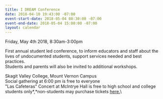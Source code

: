 ```yaml
---
title: I DREAM Conference
date: 2018-04-10 19:43:00 -07:00
event-start-date: 2018-05-04 08:30:00 -07:00
event-end-date: 2018-05-04 15:00:00 -07:00
layout: calendar
---
```


Friday, May 4th 2018, 8:30am-3:00pm

First annual student led conference, to inform educators and staff about the lives of undocumented students, support services needed and best practices.\
Students and parents will also be invited to additional workshops.

Skagit Valley College, Mount Vernon Campus\
Social gathering at 6:00 pm is free to everyone\
"Las Cafeteras" Concert at McIntrye Hall is free to high school and college students only\*,\*non-students may purchase tickets [here.](https://facebook.us15.list-manage.com/track/click?u=97b6b5048a9f2c9ffb766cd45&id=dbf0d9549d&e=aa550b3e8c)\\